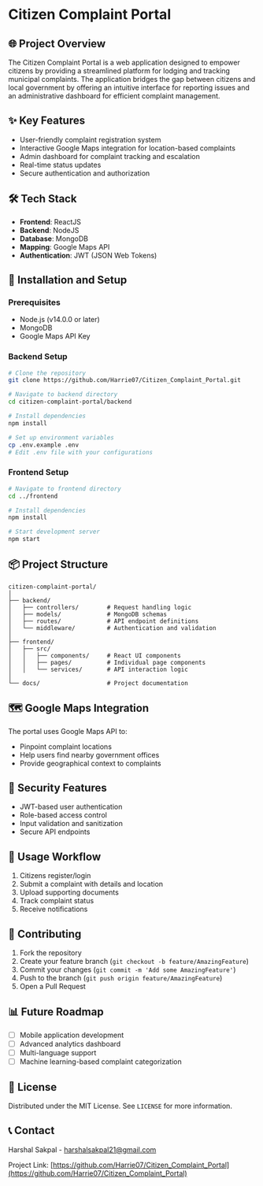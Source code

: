 # Citizen Complaint Portal

## 🌐 Project Overview
The Citizen Complaint Portal is a web application designed to empower citizens by providing a streamlined platform for lodging and tracking municipal complaints. The application bridges the gap between citizens and local government by offering an intuitive interface for reporting issues and an administrative dashboard for efficient complaint management.

## ✨ Key Features
- User-friendly complaint registration system
- Interactive Google Maps integration for location-based complaints
- Admin dashboard for complaint tracking and escalation
- Real-time status updates
- Secure authentication and authorization

## 🛠 Tech Stack
- **Frontend**: ReactJS
- **Backend**: NodeJS
- **Database**: MongoDB
- **Mapping**: Google Maps API
- **Authentication**: JWT (JSON Web Tokens)

## 🚀 Installation and Setup

### Prerequisites
- Node.js (v14.0.0 or later)
- MongoDB
- Google Maps API Key

### Backend Setup
```bash
# Clone the repository
git clone https://github.com/Harrie07/Citizen_Complaint_Portal.git

# Navigate to backend directory
cd citizen-complaint-portal/backend

# Install dependencies
npm install

# Set up environment variables
cp .env.example .env
# Edit .env file with your configurations
```

### Frontend Setup
```bash
# Navigate to frontend directory
cd ../frontend

# Install dependencies
npm install

# Start development server
npm start
```

## 📦 Project Structure
```
citizen-complaint-portal/
│
├── backend/
│   ├── controllers/        # Request handling logic
│   ├── models/             # MongoDB schemas
│   ├── routes/             # API endpoint definitions
│   └── middleware/         # Authentication and validation
│
├── frontend/
│   ├── src/
│   │   ├── components/     # React UI components
│   │   ├── pages/          # Individual page components
│   │   └── services/       # API interaction logic
│
└── docs/                   # Project documentation
```

## 🗺️ Google Maps Integration
The portal uses Google Maps API to:
- Pinpoint complaint locations
- Help users find nearby government offices
- Provide geographical context to complaints

## 🔐 Security Features
- JWT-based user authentication
- Role-based access control
- Input validation and sanitization
- Secure API endpoints

## 📝 Usage Workflow
1. Citizens register/login
2. Submit a complaint with details and location
3. Upload supporting documents
4. Track complaint status
5. Receive notifications

## 🤝 Contributing
1. Fork the repository
2. Create your feature branch (`git checkout -b feature/AmazingFeature`)
3. Commit your changes (`git commit -m 'Add some AmazingFeature'`)
4. Push to the branch (`git push origin feature/AmazingFeature`)
5. Open a Pull Request

## 📊 Future Roadmap
- [ ] Mobile application development
- [ ] Advanced analytics dashboard
- [ ] Multi-language support
- [ ] Machine learning-based complaint categorization

## 📄 License
Distributed under the MIT License. See `LICENSE` for more information.

## 📞 Contact
Harshal Sakpal - [harshalsakpal21@gmail.com](mailto:harshalsakpal21@gmail.com)

Project Link: [https://github.com/Harrie07/Citizen_Complaint_Portal](https://github.com/Harrie07/Citizen_Complaint_Portal)
